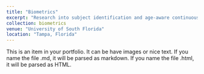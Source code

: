 ```yaml
---
title: "Biometrics"
excerpt: "Research into subject identification and age-aware continuous user authentication."
collection: biometrics
venue: "University of South Florida"
location: "Tampa, Florida"
---
```


This is an item in your portfolio. It can be have images or nice text. If you name the file .md, it will be parsed as markdown. If you name the file .html, it will be parsed as HTML. 